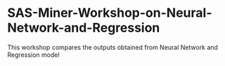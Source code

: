# SAS-Miner-Workshop-on-Neural-Network-and-Regression
This workshop compares the outputs obtained from Neural Network and Regression model
